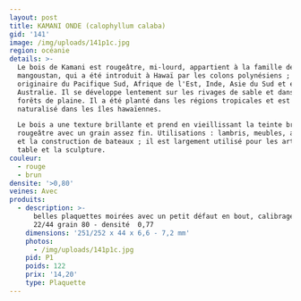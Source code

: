 ```yaml
---
layout: post
title: KAMANI ONDE (calophyllum calaba)
gid: '141'
image: /img/uploads/141p1c.jpg
region: océanie
details: >-
  Le bois de Kamani est rougeâtre, mi-lourd, appartient à la famille de
  mangoustan, qui a été introduit à Hawaï par les colons polynésiens ; il est
  originaire du Pacifique Sud, Afrique de l'Est, Inde, Asie du Sud et en
  Australie. Il se développe lentement sur les rivages de sable et dans les
  forêts de plaine. Il a été planté dans les régions tropicales et est
  naturalisé dans les îles hawaïennes. 

  Le bois a une texture brillante et prend en vieillissant la teinte brun
  rougeâtre avec un grain assez fin. Utilisations : lambris, meubles, armoires
  et la construction de bateaux ; il est largement utilisé pour les arts de la
  table et la sculpture.
couleur:
  - rouge
  - brun
densite: '>0,80'
veines: Avec
produits:
  - description: >-
      belles plaquettes moirées avec un petit défaut en bout, calibrage à la JET
      22/44 grain 80 - densité  0,77
    dimensions: '251/252 x 44 x 6,6 - 7,2 mm'
    photos:
      - /img/uploads/141p1c.jpg
    pid: P1
    poids: 122
    prix: '14,20'
    type: Plaquette
---
```


